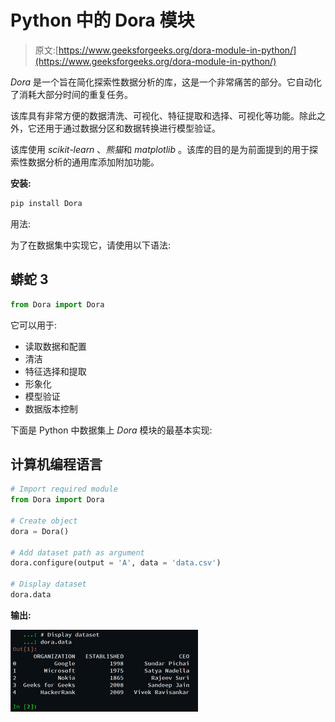 # Python 中的 Dora 模块

> 原文:[https://www.geeksforgeeks.org/dora-module-in-python/](https://www.geeksforgeeks.org/dora-module-in-python/)

*Dora* 是一个旨在简化探索性数据分析的库，这是一个非常痛苦的部分。它自动化了消耗大部分时间的重复任务。

该库具有非常方便的数据清洗、可视化、特征提取和选择、可视化等功能。除此之外，它还用于通过数据分区和数据转换进行模型验证。

该库使用 *scikit-learn* 、*熊猫*和 *matplotlib* 。该库的目的是为前面提到的用于探索性数据分析的通用库添加附加功能。

**安装:**

```py
pip install Dora

```

用法:

为了在数据集中实现它，请使用以下语法:

## 蟒蛇 3

```py
from Dora import Dora
```

它可以用于:

*   读取数据和配置
*   清洁
*   特征选择和提取
*   形象化
*   模型验证
*   数据版本控制

下面是 Python 中数据集上 *Dora* 模块的最基本实现:

## 计算机编程语言

```py
# Import required module
from Dora import Dora

# Create object
dora = Dora()

# Add dataset path as argument 
dora.configure(output = 'A', data = 'data.csv') 

# Display dataset
dora.data
```

**输出:**

![](img/8cac1c2f0399b450bc9181d117c207f0.png)